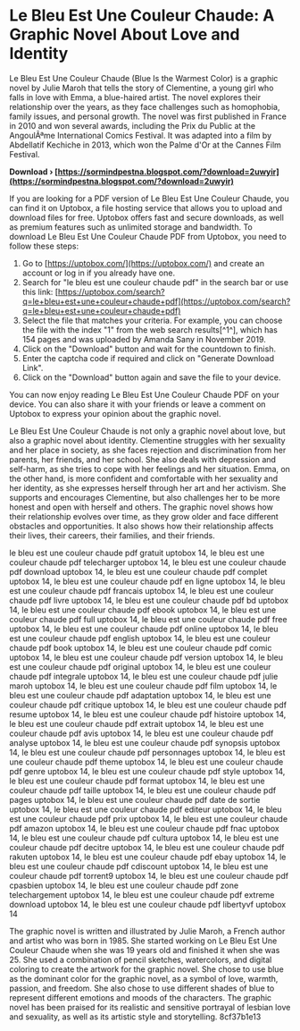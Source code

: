 
 
# Le Bleu Est Une Couleur Chaude: A Graphic Novel About Love and Identity
 
Le Bleu Est Une Couleur Chaude (Blue Is the Warmest Color) is a graphic novel by Julie Maroh that tells the story of Clementine, a young girl who falls in love with Emma, a blue-haired artist. The novel explores their relationship over the years, as they face challenges such as homophobia, family issues, and personal growth. The novel was first published in France in 2010 and won several awards, including the Prix du Public at the AngoulÃªme International Comics Festival. It was adapted into a film by Abdellatif Kechiche in 2013, which won the Palme d'Or at the Cannes Film Festival.
 
**Download › [https://sormindpestna.blogspot.com/?download=2uwyir](https://sormindpestna.blogspot.com/?download=2uwyir)**


 
If you are looking for a PDF version of Le Bleu Est Une Couleur Chaude, you can find it on Uptobox, a file hosting service that allows you to upload and download files for free. Uptobox offers fast and secure downloads, as well as premium features such as unlimited storage and bandwidth. To download Le Bleu Est Une Couleur Chaude PDF from Uptobox, you need to follow these steps:
 
1. Go to [https://uptobox.com/](https://uptobox.com/) and create an account or log in if you already have one.
2. Search for "le bleu est une couleur chaude pdf" in the search bar or use this link: [https://uptobox.com/search?q=le+bleu+est+une+couleur+chaude+pdf](https://uptobox.com/search?q=le+bleu+est+une+couleur+chaude+pdf)
3. Select the file that matches your criteria. For example, you can choose the file with the index "1" from the web search results[^1^], which has 154 pages and was uploaded by Amanda Sany in November 2019.
4. Click on the "Download" button and wait for the countdown to finish.
5. Enter the captcha code if required and click on "Generate Download Link".
6. Click on the "Download" button again and save the file to your device.

You can now enjoy reading Le Bleu Est Une Couleur Chaude PDF on your device. You can also share it with your friends or leave a comment on Uptobox to express your opinion about the graphic novel.
  
Le Bleu Est Une Couleur Chaude is not only a graphic novel about love, but also a graphic novel about identity. Clementine struggles with her sexuality and her place in society, as she faces rejection and discrimination from her parents, her friends, and her school. She also deals with depression and self-harm, as she tries to cope with her feelings and her situation. Emma, on the other hand, is more confident and comfortable with her sexuality and her identity, as she expresses herself through her art and her activism. She supports and encourages Clementine, but also challenges her to be more honest and open with herself and others. The graphic novel shows how their relationship evolves over time, as they grow older and face different obstacles and opportunities. It also shows how their relationship affects their lives, their careers, their families, and their friends.
 
le bleu est une couleur chaude pdf gratuit uptobox 14,  le bleu est une couleur chaude pdf telecharger uptobox 14,  le bleu est une couleur chaude pdf download uptobox 14,  le bleu est une couleur chaude pdf complet uptobox 14,  le bleu est une couleur chaude pdf en ligne uptobox 14,  le bleu est une couleur chaude pdf francais uptobox 14,  le bleu est une couleur chaude pdf livre uptobox 14,  le bleu est une couleur chaude pdf bd uptobox 14,  le bleu est une couleur chaude pdf ebook uptobox 14,  le bleu est une couleur chaude pdf full uptobox 14,  le bleu est une couleur chaude pdf free uptobox 14,  le bleu est une couleur chaude pdf online uptobox 14,  le bleu est une couleur chaude pdf english uptobox 14,  le bleu est une couleur chaude pdf book uptobox 14,  le bleu est une couleur chaude pdf comic uptobox 14,  le bleu est une couleur chaude pdf version uptobox 14,  le bleu est une couleur chaude pdf original uptobox 14,  le bleu est une couleur chaude pdf integrale uptobox 14,  le bleu est une couleur chaude pdf julie maroh uptobox 14,  le bleu est une couleur chaude pdf film uptobox 14,  le bleu est une couleur chaude pdf adaptation uptobox 14,  le bleu est une couleur chaude pdf critique uptobox 14,  le bleu est une couleur chaude pdf resume uptobox 14,  le bleu est une couleur chaude pdf histoire uptobox 14,  le bleu est une couleur chaude pdf extrait uptobox 14,  le bleu est une couleur chaude pdf avis uptobox 14,  le bleu est une couleur chaude pdf analyse uptobox 14,  le bleu est une couleur chaude pdf synopsis uptobox 14,  le bleu est une couleur chaude pdf personnages uptobox 14,  le bleu est une couleur chaude pdf theme uptobox 14,  le bleu est une couleur chaude pdf genre uptobox 14,  le bleu est une couleur chaude pdf style uptobox 14,  le bleu est une couleur chaude pdf format uptobox 14,  le bleu est une couleur chaude pdf taille uptobox 14,  le bleu est une couleur chaude pdf pages uptobox 14,  le bleu est une couleur chaude pdf date de sortie uptobox 14,  le bleu est une couleur chaude pdf editeur uptobox 14,  le bleu est une couleur chaude pdf prix uptobox 14,  le bleu est une couleur chaude pdf amazon uptobox 14,  le bleu est une couleur chaude pdf fnac uptobox 14,  le bleu est une couleur chaude pdf cultura uptobox 14,  le bleu est une couleur chaude pdf decitre uptobox 14,  le bleu est une couleur chaude pdf rakuten uptobox 14,  le bleu est une couleur chaude pdf ebay uptobox 14,  le bleu est une couleur chaude pdf cdiscount uptobox 14,  le bleu est une couleur chaude pdf torrent9 uptobox 14,  le bleu est une couleur chaude pdf cpasbien uptobox 14,  le bleu est une couleur chaude pdf zone telechargement uptobox 14,  le bleu est une couleur chaude pdf extreme download uptobox 14,  le bleu est une couleur chaude pdf libertyvf uptobox 14
 
The graphic novel is written and illustrated by Julie Maroh, a French author and artist who was born in 1985. She started working on Le Bleu Est Une Couleur Chaude when she was 19 years old and finished it when she was 25. She used a combination of pencil sketches, watercolors, and digital coloring to create the artwork for the graphic novel. She chose to use blue as the dominant color for the graphic novel, as a symbol of love, warmth, passion, and freedom. She also chose to use different shades of blue to represent different emotions and moods of the characters. The graphic novel has been praised for its realistic and sensitive portrayal of lesbian love and sexuality, as well as its artistic style and storytelling.
 8cf37b1e13
 
